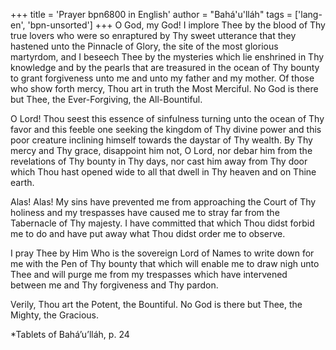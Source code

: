 +++
title = 'Prayer bpn6800 in English'
author = "Bahá'u'lláh"
tags = ['lang-en', 'bpn-unsorted']
+++
O God, my God! I implore Thee by the blood of Thy true lovers who were so enraptured by Thy sweet utterance that they hastened unto the Pinnacle of Glory, the site of the most glorious martyrdom, and I beseech Thee by the mysteries which lie enshrined in Thy knowledge and by the pearls that are treasured in the ocean of Thy bounty to grant forgiveness unto me and unto my father and my mother. Of those who show forth mercy, Thou art in truth the Most Merciful. No God is there but Thee, the Ever-Forgiving, the All-Bountiful.

O Lord! Thou seest this essence of sinfulness turning unto the ocean of Thy favor and this feeble one seeking the kingdom of Thy divine power and this poor creature inclining himself towards the daystar of Thy wealth. By Thy mercy and Thy grace, disappoint him not, O Lord, nor debar him from the revelations of Thy bounty in Thy days, nor cast him away from Thy door which Thou hast opened wide to all that dwell in Thy heaven and on Thine earth.

Alas! Alas! My sins have prevented me from approaching the Court of Thy holiness and my trespasses have caused me to stray far from the Tabernacle of Thy majesty. I have committed that which Thou didst forbid me to do and have put away what Thou didst order me to observe.

I pray Thee by Him Who is the sovereign Lord of Names to write down for me with the Pen of Thy bounty that which will enable me to draw nigh unto Thee and will purge me from my trespasses which have intervened between me and Thy forgiveness and Thy pardon.

Verily, Thou art the Potent, the Bountiful. No God is there but Thee, the Mighty, the Gracious.


*Tablets of Bahá’u’lláh, p. 24
